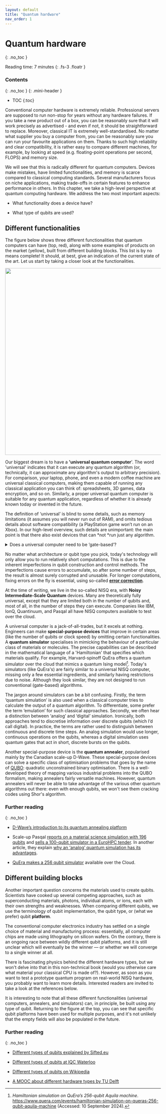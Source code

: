 ```yaml
---
layout: default
title: "Quantum hardware"
nav_order: 1
---
```

 
 
# Quantum hardware
{: .no_toc }


Reading time: 7 minutes
{: .fs-3 .floatr }

### Contents
{: .no_toc }
{: .mini-header } 

- TOC
{:toc}




Conventional computer hardware is extremely reliable. Professional
servers are supposed to run non-stop for years without any hardware
failures. If you take a new product out of a box, you can be reasonably
sure that it will work precisely as advertised - and even if not, it
should be straightforward to replace. Moreover, classical IT is
extremely well-standardised. No matter what supplier you buy a computer
from, you can be reasonably sure you can run your favourite applications
on them. Thanks to such high reliability and clear compatibility, it is
rather easy to compare different machines, for example, by looking at
speed (e.g. floating-point operations per second, FLOPS) and memory
size.

We will see that this is radically different for quantum computers.
Devices make mistakes, have limited functionalities, and memory is
scarce compared to classical computing standards. Several manufacturers
focus on niche applications, making trade-offs in certain features to
enhance performance in others. In this chapter, we take a high-level
perspective at quantum computing hardware. We address the two most
important aspects:

- What functionality does a device have?

- What type of qubits are used?

## Different functionalities

The figure below shows three different functionalities that quantum
computers can have (top, red), along with some examples of products on
the market (yellow), built from different building blocks. This list is
by no means complete! It should, at best, give an indication of the
current state of the art. Let us start by taking a closer look at the
functionalities.

<img src=" {{ site.baseurl }}/media/image25.png"
style="width:6.26806in" />

Our biggest dream is to have a **'universal quantum computer**'. The
word 'universal' indicates that it can execute any quantum algorithm
(or, technically, it can approximate any algorithm's output to arbitrary
precision). For comparison, your laptop, phone, and even a modern coffee
machine are universal classical computers, making them capable of
running any classical application you can think of: spreadsheets, 3D
games, data encryption, and so on. Similarly, a proper universal quantum
computer is suitable for any quantum application, regardless of whether
it is already known today or invented in the future. 

The definition of ‘universal’ is blind to some details, such as memory
limitations (it assumes you will never run out of RAM), and omits
tedious details about software compatibility (a PlayStation game won’t
run on an Xbox). In our high-level overview, such details are
unimportant: the main point is that there also exist devices that
can *not *run just any algorithm.

<details markdown="1">

<summary>Does a universal computer need to be ‘gate-based’?</summary>

No, there are various computational models that are universal.

There are different ways to make a ‘universal quantum computer’. The
most popular way is to use
a [**gate-based**](https://en.wikipedia.org/wiki/Quantum_circuit) approach,
where elementary operations (‘gates’) change the data stored one or two
qubits at a time. This perspective is most intuitive for those used to
conventional logical circuits (with AND, OR and NOT gates), and most
quantum algorithms are presented in this language. Other alternatives
include [**adiabatic**](https://en.wikipedia.org/wiki/Adiabatic_quantum_computation) computation
and [**measurement-based **](https://en.wikipedia.org/wiki/One-way_quantum_computer)computation,
which can theoretically run any algorithm written for a
gate-based computer without issues and vice versa. 

At this moment, gate-based computers are by far the most widespread and
appear to be the most popular approach in the race towards a
million-qubit quantum computer: nearly all large tech companies rely on
this architecture. There is one important exception. Some [**photonics
startups**](https://www.hpcwire.com/2022/04/21/psiquantums-path-to-1-million-qubits-by-the-middle-of-the-decade/) are
working towards measurement-based computing, as this overcomes the
challenges in performing ‘entangling’ quantum gates with photons. In the
following, we will focus mostly on gate-based computers.

</details>

No matter what architecture or qubit type you pick, today's technology
will only allow you to run relatively short computations. This is due to
the inherent imperfections in qubit construction and control methods.
The imperfections cause errors to accumulate, so after some number of
steps, the result is almost surely corrupted and unusable. For longer
computations, fixing errors on the fly is essential, using
so-called [**error
correction**](https://quantumcomputingforbusiness.com/advanced/error_correction/).

At the time of writing, we live in the so-called NISQ era, with **Noisy
Intermediate-Scale Quantum** devices. Many are theoretically fully
universal, except that they are limited both in the number of qubits
and, most of all, in the number of steps they can execute. Companies
like IBM, IonQ, Quantinuum, and Pasqal all have NISQ computers available
to test over the cloud. 

A universal computer is a jack-of-all-trades, but it excels at nothing.
Engineers can make **special-purpose devices** that improve in certain
areas (like the number of qubits or clock speed) by omitting certain
functionalities. A **quantum simulator** specialises in mimicking the
behaviour of a particular class of materials or molecules. The precise
capabilities can be described in the mathematical language of a
'Hamiltonian' that specifies which materials qualify. For example,
Harvard-spinoff QuEra offers a quantum simulator over the cloud that
mimics a quantum Ising model[^69]. Today's simulators (like QuEra's) are
fairly similar to a universal NISQ computer, missing only a few
essential ingredients, and similarly having restrictions due to noise.
Although they look similar, they are not designed to run conventional
(gate-based) algorithms.

The jargon around simulators can be a bit confusing. Firstly, the term
‘quantum simulation’ is also used when a classical computer tries to
calculate the output of a quantum algorithm. To differentiate, some
prefer the term ‘emulation’ for such classical approaches. Secondly, we
often hear a distinction between ‘analog’ and ‘digital’ simulation.
Ironically, both approaches tend to discretise information over discrete
qubits (which I’d call digital). In practice, the terms are rather used
to distinguish between continuous and discrete time steps. An analog
simulation would use longer, continuous operations on the qubits,
whereas a digital simulation uses quantum gates that act in short,
discrete bursts on the qubits.

Another special-purpose device is the **quantum annealer**, popularised
mainly by the Canadian scale-up D-Wave. These special-purpose devices
can solve a specific class of optimisation problems that goes by the
name
of [QUBO](https://en.wikipedia.org/wiki/Quadratic_unconstrained_binary_optimization):
quadratic unconstrained binary optimisation. There is a well-developed
theory of mapping various industrial problems into the QUBO formalism,
making annealers fairly versatile machines. However, quantum annealers
will never be able to take advantage of the various other quantum
algorithms out there: even with enough qubits, we won't see them
cracking codes using Shor's algorithm. 

[^69]: *Hamiltonian simulation on QuEra’s 256-qubit Aquila machine*.
    <https://www.quera.com/events/hamiltonian-simulation-on-queras-256-qubit-aquila-machine>
    (Accessed: 10 September 2024).

### Further reading
{: .no_toc }

- [D-Wave’s introduction to its quantum annealing
  platform](https://docs.dwavesys.com/docs/latest/c_gs_2.html)

- Scale-up Pasqal [reports on a material science simulation with 196
  qubits](https://www.pasqal.com/articles/simulating-phases-of-matter-in-magnetic-materials-with-qubits) and [sells
  a 100-qubit simulator in a EuroHPC
  tender](https://eurohpc-ju.europa.eu/two-100-qubits-quantum-computers-pasqal-fzj-and-genci-boost-hpcqs-pan-european-hybrid-hpcquantum-2022-05-30_en).
  In another article, they explain [why an ‘analog’ quantum simulation
  has its
  advantages](https://www.pasqal.com/news/the-analog-neutral-atom-advantage-in-the-noisy-qubits-era/).

- [QuEra makes a 256 qubit
  simulator](https://www.technologyreview.com/2021/11/17/1040243/quantum-computer-256-bit-startup/) available
  over the Cloud. 

## Different building blocks

Another important question concerns the materials used to create qubits.
Scientists have cooked up several competing approaches, such as
superconducting materials, photons, individual atoms, or ions, each with
their own strengths and weaknesses. When comparing different qubits, we
use the terminology of qubit implementation, the qubit type, or (what we
prefer) qubit **platform**. 

The conventional computer electronics industry has settled on a single
choice of material and manufacturing process: essentially, all computer
chips are made using lithography on silicon wafers. On the contrary,
there is an ongoing race between wildly different qubit platforms, and
it is still unclear which will eventually be the winner — or whether we
will converge to a single winner at all. 

There is fascinating physics behind the different hardware types, but we
won't delve into that in this non-technical book (would you otherwise
care what material your classical CPU is made of?). However, as soon as
you want to test a prototype quantum program on real-world NISQ
hardware, you probably want to learn more details. Interested readers
are invited to take a look at the references below.

It is interesting to note that all these different functionalities
(universal computers, annealers, and simulators) can, in principle, be
built using any type of qubit. Returning to the figure at the top, you
can see that specific qubit platforms have been used for multiple
purposes, and it's not unlikely that the empty fields will also be
populated in the future.

### Further reading
{: .no_toc }

- [Different types of qubits explained by
  Sifted.eu](https://sifted.eu/articles/quest-qubits-quantum-startups-explained)

- [Different types of qubits at IQC
  Waterloo](https://uwaterloo.ca/institute-for-quantum-computing/quantum-101/quantum-information-science-and-technology/what-qubit)

- [Different types of qubits on
  Wikipedia](https://en.wikipedia.org/wiki/Qubit#Physical_implementations)

- [A MOOC about different hardware types by TU
  Delft](https://online-learning.tudelft.nl/courses/the-hardware-of-a-quantum-computer)

